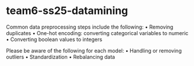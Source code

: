 # team6-ss25-datamining

Common data preprocessing steps include the following:
	• Removing duplicates
	• One-hot encoding: converting categorical variables to numeric
	• Converting boolean values to integers

Please be aware of the following for each model:
	• Handling or removing outliers
	• Standardization
	• Rebalancing data
